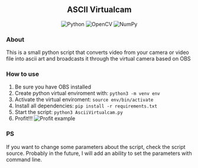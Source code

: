 <div align="center">
  <h2>ASCII Virtualcam</h2>
  <p>
    <img src="https://img.shields.io/badge/python-3670A0?style=for-the-badge&logo=python&logoColor=ffdd54" alt="Python" />
    <img src="https://img.shields.io/badge/opencv-%23white.svg?style=for-the-badge&logo=opencv&logoColor=white" alt="OpenCV"/>
    <img src="https://img.shields.io/badge/numpy-%23013243.svg?style=for-the-badge&logo=numpy&logoColor=white" alt="NumPy"/>
  </p>
</div>

### About

This is a small python script that converts video from your camera or video file into ascii art and broadcasts it through the virtual camera based on OBS

### How to use

1. Be sure you have OBS installed
2. Create python virtual enviroment with: `python3 -m venv env`
3. Activate the virtual enviroment: `source env/bin/activate`
4. Install all dependencies: `pip install -r requirements.txt`
5. Start the script: `python3 AsciiVirtualcam.py`
6. Profit!!!
   ![Profit example](../assets/example.jpg?raw=true)

### PS

If you want to change some parameters about the script, check the script source. Probably in the future, I will add an ability to set the parameters with command line.
